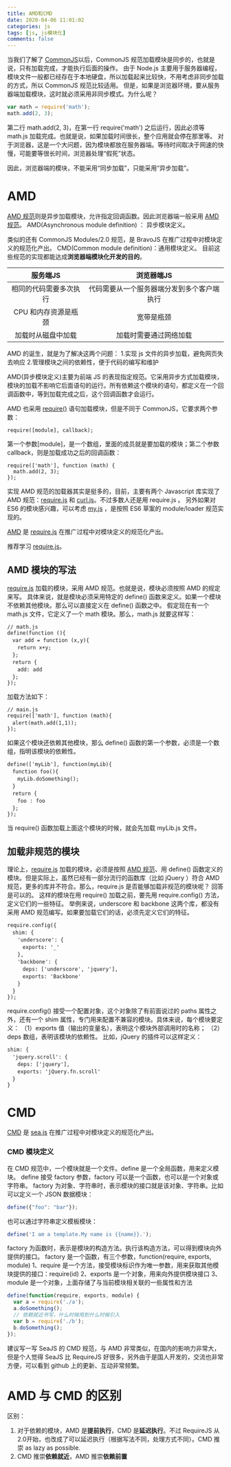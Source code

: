 ```yaml
---
title: AMD和CMD
date: 2020-04-06 11:01:02
categories: js
tags: [js, js模块化]
comments: false
---
```


当我们了解了 [CommonJS]()以后，CommonJS 规范加载模块是同步的，也就是说，只有加载完成，才能执行后面的操作。
由于 Node.js 主要用于服务器编程，模块文件一般都已经存在于本地硬盘，所以加载起来比较快，不用考虑非同步加载的方式，所以 CommonJS 规范比较适用。
但是，如果是浏览器环境，要从服务器端加载模块，这时就必须采用非同步模式。为什么呢？

<!-- more -->

``` javascript
var math = require('math');
math.add(2, 3);
```
第二行 math.add(2, 3)，在第一行 require('math') 之后运行，因此必须等 math.js 加载完成。也就是说，如果加载时间很长，整个应用就会停在那里等。
对于浏览器，这是一个大问题，因为模块都放在服务器端。等待时间取决于网速的快慢，可能要等很长时间，浏览器处理“假死”状态。

因此，浏览器端的模块，不能采用“同步加载”，只能采用“异步加载”。


# AMD

[AMD 规范](https://github.com/amdjs/amdjs-api/blob/master/AMD.md)则是异步加载模块，允许指定回调函数。因此浏览器端一般采用 [AMD 规范](https://github.com/amdjs/amdjs-api/blob/master/AMD.md)。
AMD(Asynchronous module definition) ： 异步模块定义。



类似的还有 CommonJS Modules/2.0 规范，是 BravoJS 在推广过程中对模块定义的规范化产出。
CMD(Common module definition)：通用模块定义。
目前这些规范的实现都能达成**浏览器端模块化开发的目的**。




|服务端JS|浏览器端JS|
|:---:|:---:|
|相同的代码需要多次执行|代码需要从一个服务器端分发到多个客户端执行|
|CPU 和内存资源是瓶颈|宽带是瓶颈|
|加载时从磁盘中加载|加载时需要通过网络加载|

AMD 的诞生，就是为了解决这两个问题：
1.实现 js 文件的异步加载，避免网页失去响应
2.管理模块之间的依赖性，便于代码的编写和维护

AMD(异步模块定义)主要为前端 JS 的表现指定规范。它采用异步方式加载模块，模块的加载不影响它后面语句的运行。所有依赖这个模块的语句，都定义在一个回调函数中，等到加载完成之后，这个回调函数才会运行。

AMD 也采用 [require()](https://github.com/amdjs/amdjs-api/wiki/require) 语句加载模块，但是不同于 CommonJS，它要求两个参数：
```
require([module], callback);
```
第一个参数[module]，是一个数组，里面的成员就是要加载的模块；第二个参数 callback，则是加载成功之后的回调函数：
```
require(['math'], function (math) {
  math.add(2, 3);
});
```

实现 AMD 规范的加载器其实是挺多的，目前，主要有两个 Javascript 库实现了 AMD 规范：[require.js](https://github.com/requirejs/requirejs) 和 [curl.js](https://github.com/cujojs/curl)。不过多数人还是用 require.js 。
另外如果对 ES6 的模块感兴趣，可以考虑 [my.js](http://github.com/hax/my.js) ，是按照 ES6 草案的 module/loader 规范实现的。

[AMD](https://github.com/amdjs/amdjs-api/wiki/AMD) 是 [require.js](https://github.com/requirejs/requirejs) 在推广过程中对模块定义的规范化产出。

推荐学习 [require.js](http://requirejs.org/)。

## AMD 模块的写法
[require.js](https://github.com/requirejs/requirejs) 加载的模块，采用 AMD 规范。也就是说，模块必须按照 AMD 的规定来写。
具体来说，就是模块必须采用特定的 define() 函数来定义。如果一个模块不依赖其他模块。那么可以直接定义在 define() 函数之中。
假定现在有一个 math.js 文件，它定义了一个 math 模块。那么，math.js 就要这样写：
```
// math.js
define(function (){
　var add = function (x,y){
　　return x+y;
　};
　return {
　　add: add
　};
});
```
加载方法如下：
```
// main.js
require(['math'], function (math){
　alert(math.add(1,1));
});
```
如果这个模块还依赖其他模块，那么 define() 函数的第一个参数，必须是一个数组，指明该模块的依赖性。
```
define(['myLib'], function(myLib){
　function foo(){
　　myLib.doSomething();
　}
　return {
　　foo : foo
　};
});
```
当 require() 函数加载上面这个模块的时候，就会先加载 myLib.js 文件。

## 加载非规范的模块
理论上，[require.js](https://github.com/requirejs/requirejs) 加载的模块，必须是按照 [AMD 规范](https://github.com/amdjs/amdjs-api/blob/master/AMD.md)、用 define() 函数定义的模块。但是实际上，虽然已经有一部分流行的函数库（比如 jQuery ）符合 AMD 规范，更多的库并不符合。那么，require.js 是否能够加载非规范的模块呢？
回答是可以的。
这样的模块在用 require() 加载之前，要先用 require.config() 方法，定义它们的一些特征。
举例来说，underscore 和 backbone 这两个库，都没有采用 AMD 规范编写。如果要加载它们的话，必须先定义它们的特征。
```
require.config({
　shim: {
　　'underscore': {
　　　exports: '_'
　　},
　　'backbone': {
　　　deps: ['underscore', 'jquery'],
　　　exports: 'Backbone'
　　}
　}
});
```
require.config() 接受一个配置对象，这个对象除了有前面说过的 paths 属性之外，还有一个 shim 属性，专门用来配置不兼容的模块。具体来说，每个模块要定义：
（1）exports 值（输出的变量名），表明这个模块外部调用时的名称；
（2）deps 数组，表明该模块的依赖性。
比如，jQuery 的插件可以这样定义：
```
shim: {
　'jquery.scroll': {
　　deps: ['jquery'],
　　exports: 'jQuery.fn.scroll'
　}
}
```

# CMD

[CMD](https://github.com/seajs/seajs/issues/277) 是 [sea.js](https://github.com/seajs/seajs) 在推广过程中对模块定义的规范化产出。

### CMD 模块定义
在 CMD 规范中，一个模块就是一个文件。define 是一个全局函数，用来定义模块。
define 接受 factory 参数，factory 可以是一个函数，也可以是一个对象或字符串。
factory 为对象、字符串时，表示模块的接口就是该对象、字符串。比如可以定义一个 JSON 数据模块：
``` javascript
define({"foo": "bar"});
```
也可以通过字符串定义模板模块：
``` javascript
define('I am a template.My name is {{name}}.');
```
factory 为函数时，表示是模块的构造方法。执行该构造方法，可以得到模块向外提供的接口。
factory 是一个函数，有三个参数，function(require, exports, module)
1、require 是一个方法，接受模块标识作为唯一参数，用来获取其他模块提供的接口：require(id)
2、exports 是一个对象，用来向外提供模块接口
3、module 是一个对象，上面存储了与当前模块相关联的一些属性和方法
``` javascript
define(function(require, exports, module) {
  var a = require('./a');
  a.doSomething();
  // 依赖就近书写，什么时候用到什么时候引入
  var b = require('./b');
  b.doSomething();
});
```


建议写一写 SeaJS 的 CMD 规范，与 AMD 非常类似，在国内的影响力非常大，但是个人觉得 SeaJS 比 RequireJS 好很多，另外由于是国人开发的，交流也非常方便，可以看到 github 上的更新、互动非常频繁。


# AMD 与 CMD 的区别
区别：
1. 对于依赖的模块，AMD 是**提前执行**，CMD 是**延迟执行**。不过 RequireJS 从2.0开始，也改成了可以延迟执行（根据写法不同，处理方式不同）。CMD 推崇 as lazy as possible.
2. CMD 推崇**依赖就近**，AMD 推崇**依赖前置**

